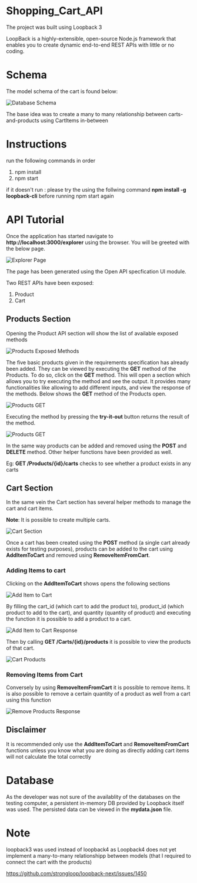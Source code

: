 # Shopping_Cart_API

The project was built using Loopback 3

LoopBack is a highly-extensible, open-source Node.js framework that enables you to create dynamic end-to-end REST APIs with little or no coding.

# Schema

The model schema of the cart is found below:

![Database Schema](images/shopping_cart.PNG)

The base idea was to create a many to many relationship between carts-and-products using CartItems in-between

# Instructions

run the following commands in order
1) npm install
2) npm start

if it doesn't run : please try the using the follwing command **npm install -g loopback-cli** before running npm start again

# API Tutorial

Once the application has started navigate to **http://localhost:3000/explorer** using the browser. You will be greeted with the below page.

![Explorer Page](images/explorer.png)

The page has been generated using the Open API specfication UI module.

Two REST APIs have been exposed:

1) Product
2) Cart

## Products Section

Opening the Product API section will show the list of available exposed methods

![Products Exposed Methods](images/product_spec.png)

The five basic products given in the requirements specification has already been added. They can be viewed by executing the **GET** method of the Products. To do so, click on the **GET** method. This will open a section which allows you to try executing the method and see the output. It provides many functionalities like allowing to add different inputs, and view the response of the methods. Below shows the **GET** method of the Products open.

![Products GET](images/Products_get.png)

Executing the method by pressing the **try-it-out** button returns the result of the method.

![Products GET](images/Products_res.png)

In the same way products can be added and removed using the **POST** and **DELETE** method. Other helper functions have been provided as well.

Eg: **GET /Products/{id}/carts** checks to see whether a product exists in any carts

## Cart Section

In the same vein the Cart section has several helper methods to manage the cart and cart items.

**Note**: It is possible to create multiple carts.

![Cart Section](images/cart.png)

Once a cart has been created using the **POST** method (a single cart already exists for testing purposes), products can be added to the cart using **AddItemToCart** and removed using **RemoveItemFromCart**.

### Adding Items to cart

Clicking on the **AddItemToCart** shows opens the following sections

![Add Item to Cart](images/add_to_cart.png)

By filling the cart_id (which cart to add the product to), product_id (which product to add to the cart), and quantity (quantity of product) and executing the function it is possible to add a product to a cart.

![Add Item to Cart Response](images/add_to_cart_res.png)

Then by calling **GET /Carts/{id}/products** it is possible to view the products of that cart.

![Cart Products](images/cart_products.png)

### Removing Items from Cart
Conversely by using **RemoveItemFromCart** it is possible to remove items. It is also possible to remove a certain quantity of a product as well from a cart using this function

![Remove Products Response](images/remove_res.png)

## Disclaimer
It is recommended only use the **AddItemToCart** and **RemoveItemFromCart** functions unless you know what you are doing as directly adding cart items will not calculate the total correctly

# Database
As the developer was not sure of the availablity of the databases on the testing computer, a persistent in-memory DB provided by Loopback itself was used. The persisted data can be viewed in the **mydata.json** file.

# Note
loopback3 was used instead of loopback4 as Loopback4 does not yet implement a many-to-many relationshipp between models (that I required to connect the cart with the products)

https://github.com/strongloop/loopback-next/issues/1450